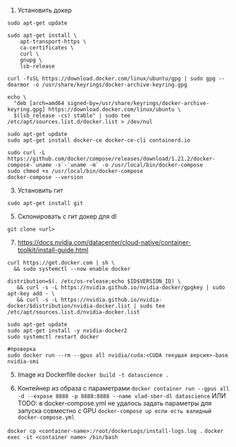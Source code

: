 1. Установить докер 
```
sudo apt-get update

sudo apt-get install \
    apt-transport-https \
    ca-certificates \
    curl \
    gnupg \
    lsb-release
    
curl -fsSL https://download.docker.com/linux/ubuntu/gpg | sudo gpg --dearmor -o /usr/share/keyrings/docker-archive-keyring.gpg

echo \
  "deb [arch=amd64 signed-by=/usr/share/keyrings/docker-archive-keyring.gpg] https://download.docker.com/linux/ubuntu \
  $(lsb_release -cs) stable" | sudo tee /etc/apt/sources.list.d/docker.list > /dev/nul
  
sudo apt-get update
sudo apt-get install docker-ce docker-ce-cli containerd.io

sudo curl -L https://github.com/docker/compose/releases/download/1.21.2/docker-compose-`uname -s`-`uname -m` -o /usr/local/bin/docker-compose
sudo chmod +x /usr/local/bin/docker-compose
docker-compose --version
```

3. Установить гит
```
sudo apt-get install git
```

5. Склонировать с гит докер для dl 
```
git clone <url>
```

7. https://docs.nvidia.com/datacenter/cloud-native/container-toolkit/install-guide.html
```
curl https://get.docker.com | sh \
  && sudo systemctl --now enable docker
  
distribution=$(. /etc/os-release;echo $ID$VERSION_ID) \
   && curl -s -L https://nvidia.github.io/nvidia-docker/gpgkey | sudo apt-key add - \
   && curl -s -L https://nvidia.github.io/nvidia-docker/$distribution/nvidia-docker.list | sudo tee /etc/apt/sources.list.d/nvidia-docker.list
   
sudo apt-get update
sudo apt-get install -y nvidia-docker2
sudo systemctl restart docker

#проверка
sudo docker run --rm --gpus all nvidia/cuda:<CUDA текущая версия>-base nvidia-smi
```

5. Image из Dockerfile 
```docker build -t datascience . ```

6. Контейнер из образа с параметрами
```docker container run --gpus all -d --expose 8888 -p 8888:8888 --name vlad-sber-dl datascience``` 
ИЛИ 
TODO: в docker-compose.yml не удалось задать параметры для запуска совместно с GPU
```docker-compose up если есть валидный docker-compose.yml``` 

```docker cp <container-name>:/root/dockerLogs/install-logs.log .```
```docker exec -it <container name> /bin/bash```
